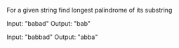 For a given string find longest palindrome of its substring

Input: "babad"
Output: "bab"

Input: "babbad"
Output: "abba"

